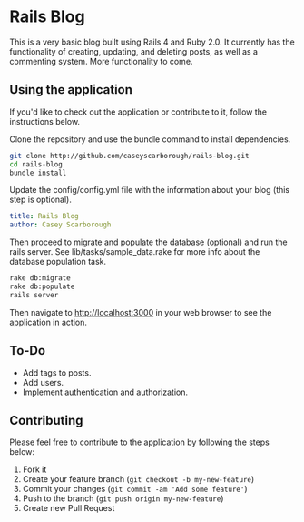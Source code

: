 # Rails Blog

This is a very basic blog built using Rails 4 and Ruby 2.0. It currently has the functionality of
creating, updating, and deleting posts, as well as a commenting system. More functionality to come.

## Using the application

If you'd like to check out the application or contribute to it, follow the instructions below.

Clone the repository and use the bundle command to install dependencies.

```bash
git clone http://github.com/caseyscarborough/rails-blog.git
cd rails-blog
bundle install
```

Update the config/config.yml file with the information about your blog (this step is optional).

```yaml
title: Rails Blog
author: Casey Scarborough
```

Then proceed to migrate and populate the database (optional) and run the rails server. See
lib/tasks/sample_data.rake for more info about the database population task.

```bash
rake db:migrate
rake db:populate
rails server
```

Then navigate to [http://localhost:3000](http://localhost:3000) in your web browser to see the application in action.

## To-Do

* Add tags to posts.
* Add users.
* Implement authentication and authorization.


## Contributing

Please feel free to contribute to the application by following the steps below:

1. Fork it
2. Create your feature branch (`git checkout -b my-new-feature`)
3. Commit your changes (`git commit -am 'Add some feature'`)
4. Push to the branch (`git push origin my-new-feature`)
5. Create new Pull Request